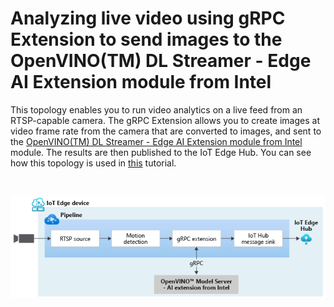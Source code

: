 # Analyzing live video using gRPC Extension to send images to the OpenVINO(TM) DL Streamer - Edge AI Extension module from Intel

This topology enables you to run video analytics on a live feed from an RTSP-capable camera. The gRPC Extension allows you to create images at video frame rate from the camera that are converted to images, and sent to the [ OpenVINO(TM) DL Streamer - Edge AI Extension module from Intel](https://aka.ms/ava-intel-ovms) module. The results are then published to the IoT Edge Hub. You can see how this topology is used in [this](https://aka.ms/ava-intel-grpc) tutorial.

<br>
<p align="center">
  <img src="./topology.png" title="Analyzing live video using gRPC Extension to send images to the OpenVINO(TM) DL Streamer - Edge AI Extension module from Intel"/>
</p>
<br>
